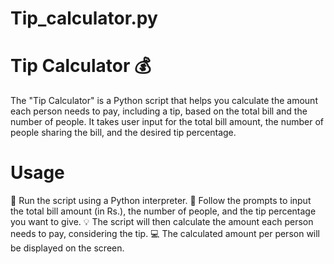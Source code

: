 # Tip_calculator.py
# Tip Calculator 💰

The "Tip Calculator" is a Python script that helps you calculate the amount each person needs to pay, including a tip, based
on the total bill and the number of people. It takes user input for the total bill amount, the number of people sharing the bill, 
and the desired tip percentage.

# Usage
🐍  Run the script using a Python interpreter.
📝  Follow the prompts to input the total bill amount (in Rs.), the number of people, and the tip percentage you want to give.
💡  The script will then calculate the amount each person needs to pay, considering the tip.
💻 The calculated amount per person will be displayed on the screen.
